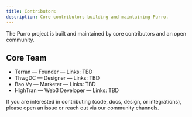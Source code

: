 ```yaml
---
title: Contributors
description: Core contributors building and maintaining Purro.
---
```


The Purro project is built and maintained by core contributors and an open community.

## Core Team
- Terran — Founder — Links: TBD
- ThwgDC — Designer — Links: TBD
- Bao Vy — Marketer — Links: TBD
- HighTran — Web3 Developer — Links: TBD

If you are interested in contributing (code, docs, design, or integrations), please open an issue or reach out via our community channels. 